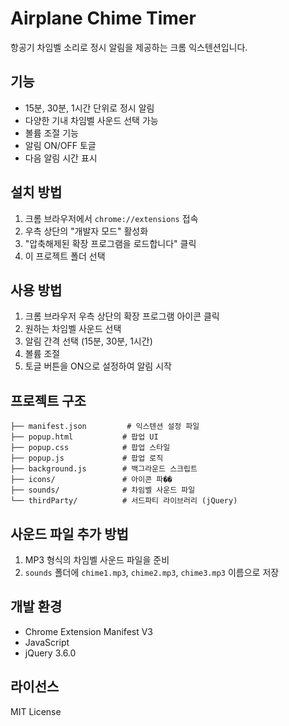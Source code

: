 # Airplane Chime Timer

항공기 차임벨 소리로 정시 알림을 제공하는 크롬 익스텐션입니다.

## 기능

- 15분, 30분, 1시간 단위로 정시 알림
- 다양한 기내 차임벨 사운드 선택 가능
- 볼륨 조절 기능
- 알림 ON/OFF 토글
- 다음 알림 시간 표시

## 설치 방법

1. 크롬 브라우저에서 `chrome://extensions` 접속
2. 우측 상단의 "개발자 모드" 활성화
3. "압축해제된 확장 프로그램을 로드합니다" 클릭
4. 이 프로젝트 폴더 선택

## 사용 방법

1. 크롬 브라우저 우측 상단의 확장 프로그램 아이콘 클릭
2. 원하는 차임벨 사운드 선택
3. 알림 간격 선택 (15분, 30분, 1시간)
4. 볼륨 조절
5. 토글 버튼을 ON으로 설정하여 알림 시작

## 프로젝트 구조

```
├── manifest.json         # 익스텐션 설정 파일
├── popup.html           # 팝업 UI
├── popup.css            # 팝업 스타일
├── popup.js             # 팝업 로직
├── background.js        # 백그라운드 스크립트
├── icons/               # 아이콘 파��
├── sounds/              # 차임벨 사운드 파일
└── thirdParty/          # 서드파티 라이브러리 (jQuery)
```

## 사운드 파일 추가 방법

1. MP3 형식의 차임벨 사운드 파일을 준비
2. `sounds` 폴더에 `chime1.mp3`, `chime2.mp3`, `chime3.mp3` 이름으로 저장

## 개발 환경

- Chrome Extension Manifest V3
- JavaScript
- jQuery 3.6.0

## 라이선스

MIT License 